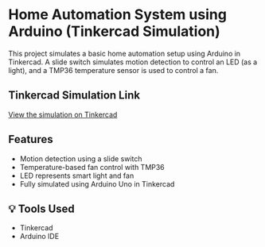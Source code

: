 # Home Automation System using Arduino (Tinkercad Simulation)

This project simulates a basic home automation setup using Arduino in Tinkercad. A slide switch simulates motion detection to control an LED (as a light), and a TMP36 temperature sensor is used to control a fan.

##  Tinkercad Simulation Link
[View the simulation on Tinkercad](https://www.tinkercad.com/things/kIqK3xEW6X8/editel?returnTo=%2Fdashboard%2Fdesigns%2Fcircuits&sharecode=hX5INSTghQZJ3Gq3dCK2By9xtaGu03tF64Ko9Hq8F9o)

## Features
- Motion detection using a slide switch
- Temperature-based fan control with TMP36
- LED represents smart light and fan
- Fully simulated using Arduino Uno in Tinkercad

## 💡 Tools Used
- Tinkercad
- Arduino IDE

